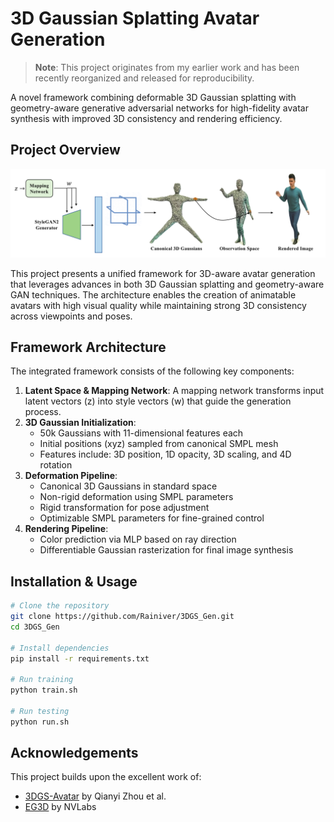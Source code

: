 # 3D Gaussian Splatting Avatar Generation
> **Note**: This project originates from my earlier work and has been recently reorganized and released for reproducibility.

A novel framework combining deformable 3D Gaussian splatting with geometry-aware generative adversarial networks for high-fidelity avatar synthesis with improved 3D consistency and rendering efficiency.

## Project Overview

<p align="center">
  <img src="assets/framework.png" width="800"/>
</p>


This project presents a unified framework for 3D-aware avatar generation that leverages advances in both 3D Gaussian splatting and geometry-aware GAN techniques. The architecture enables the creation of animatable avatars with high visual quality while maintaining strong 3D consistency across viewpoints and poses.

## Framework Architecture

The integrated framework consists of the following key components:

1. **Latent Space & Mapping Network**: A mapping network transforms input latent vectors (z) into style vectors (w) that guide the generation process.
2. **3D Gaussian Initialization**:
   - 50k Gaussians with 11-dimensional features each
   - Initial positions (xyz) sampled from canonical SMPL mesh
   - Features include: 3D position, 1D opacity, 3D scaling, and 4D rotation
3. **Deformation Pipeline**:
   - Canonical 3D Gaussians in standard space
   - Non-rigid deformation using SMPL parameters
   - Rigid transformation for pose adjustment
   - Optimizable SMPL parameters for fine-grained control
4. **Rendering Pipeline**:
   - Color prediction via MLP based on ray direction
   - Differentiable Gaussian rasterization for final image synthesis

## Installation & Usage

```bash
# Clone the repository
git clone https://github.com/Rainiver/3DGS_Gen.git
cd 3DGS_Gen

# Install dependencies
pip install -r requirements.txt

# Run training
python train.sh

# Run testing
python run.sh
```

## Acknowledgements

This project builds upon the excellent work of:

- [3DGS-Avatar](https://github.com/mikeqzy/3dgs-avatar-release) by Qianyi Zhou et al.
- [EG3D](https://github.com/NVlabs/eg3d) by NVLabs

